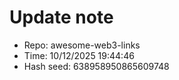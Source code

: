 ﻿# Update note
- Repo: awesome-web3-links
- Time: 10/12/2025 19:44:46
- Hash seed: 638958950865609748
